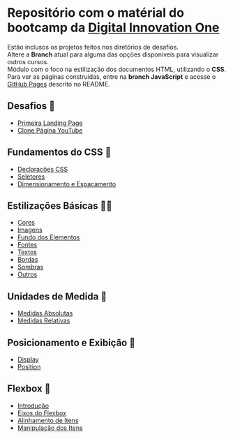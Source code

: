 # Repositório com o matérial do bootcamp da [Digital Innovation One](https://web.dio.me)
Estão inclusos os projetos feitos nos diretórios de desafios. <br>
Altere a **Branch** atual para alguma das opções disponíveis para visualizar outros cursos. <br>
Módulo com o foco na estilização dos documentos HTML, utilizando o **CSS**.
Para ver as páginas construídas, entre na **branch JavaScript** e acesse o [GitHub Pages](https://gabryel-barboza.github.io/DIO/) descrito no README.

## Desafios 💯
* [Primeira Landing Page](https://github.com/Gabryel-Barboza/DIO/tree/CSS/web_developer/css/Desafios/Primeira%20Landing%20Page)
* [Clone Página YouTube](https://github.com/Gabryel-Barboza/DIO/tree/CSS/web_developer/css/Desafios/Clone%20Página%20YouTube)
  
## Fundamentos do CSS 👶
* [Declarações CSS](https://github.com/Gabryel-Barboza/DIO/tree/CSS/web_developer/css/01_Fundamentos/01_Declarações%20CSS)
* [Seletores](https://github.com/Gabryel-Barboza/DIO/tree/CSS/web_developer/css/01_Fundamentos/02_Seletores)
* [Dimensionamento e Espaçamento](https://github.com/Gabryel-Barboza/DIO/tree/CSS/web_developer/css/01_Fundamentos/03_Propriedades%20Dimensionamento%20e%20Espaçamento)

## Estilizações Básicas 👨‍💻
* [Cores](https://github.com/Gabryel-Barboza/DIO/tree/CSS/web_developer/css/02_Estilizações%20Básicas/Cores)
* [Imagens](https://github.com/Gabryel-Barboza/DIO/tree/CSS/web_developer/css/02_Estilizações%20Básicas/Imagens)
* [Fundo dos Elementos](https://github.com/Gabryel-Barboza/DIO/tree/CSS/web_developer/css/02_Estilizações%20Básicas/Fundo%20dos%20Elementos)
* [Fontes](https://github.com/Gabryel-Barboza/DIO/tree/CSS/web_developer/css/02_Estilizações%20Básicas/Fontes)
* [Textos](https://github.com/Gabryel-Barboza/DIO/tree/CSS/web_developer/css/02_Estilizações%20Básicas/Textos)
* [Bordas](https://github.com/Gabryel-Barboza/DIO/tree/CSS/web_developer/css/02_Estilizações%20Básicas/Bordas)
* [Sombras](https://github.com/Gabryel-Barboza/DIO/tree/CSS/web_developer/css/02_Estilizações%20Básicas/Sombras)
* [Outros](https://github.com/Gabryel-Barboza/DIO/tree/CSS/web_developer/css/02_Estilizações%20Básicas/Outros)

## Unidades de Medida 🔢
* [Medidas Absolutas](https://github.com/Gabryel-Barboza/DIO/tree/CSS/web_developer/css/03_Unidades%20de%20Medida/Unidades%20Absolutas)
* [Medidas Relativas](https://github.com/Gabryel-Barboza/DIO/tree/CSS/web_developer/css/03_Unidades%20de%20Medida/Unidades%20Relativas)

## Posicionamento e Exibição 🚩
* [Display](https://github.com/Gabryel-Barboza/DIO/blob/CSS/web_developer/css/04_Posicionamento%20e%20Exibição/Display/)
* [Position](https://github.com/Gabryel-Barboza/DIO/tree/CSS/web_developer/css/04_Posicionamento%20e%20Exibição/Position)

## Flexbox 🎴
* [Introdução](https://github.com/Gabryel-Barboza/DIO/tree/CSS/web_developer/css/05_Flexbox/01_Introdução)
* [Eixos do Flexbox](https://github.com/Gabryel-Barboza/DIO/tree/CSS/web_developer/css/05_Flexbox/02_Eixos%20do%20Flexbox)
* [Alinhamento de Itens](https://github.com/Gabryel-Barboza/DIO/tree/CSS/web_developer/css/05_Flexbox/03_Alinhamento%20de%20Items)
* [Manipulação dos Itens](https://github.com/Gabryel-Barboza/DIO/tree/CSS/web_developer/css/05_Flexbox/04_Manipulação%20dos%20Items)
